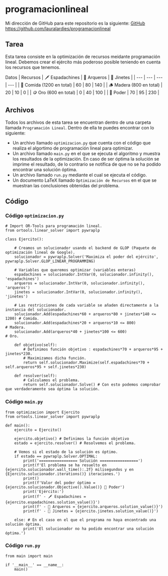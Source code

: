 # programacionlineal

Mi dirección de GitHub para este repositorio es la siguiente: [GitHub](https://github.com/lauralardies/programacionlineal)
https://github.com/lauralardies/programacionlineal

## Tarea
Esta tarea consiste en la optimización de recursos meidante programación lineal. Debemos crear el ejército más poderoso posible teniendo en cuenta los recursos que tenemos.

Datos
| Recursos | 🗡️ Espadachines | 🏹 Arqueros | 🐎 Jinetes |
| --- | --- | --- | --- |
| 🌾 Comida (1200 en total) | 60 | 80 | 140 |
| 🪵 Madera (800 en total) | 20 | 10  | 0 |
| 🪙 Oro (600 en total) | 0 | 40 | 100 |
| 💪 Poder | 70 | 95 | 230 |

## Archivos

Todos los archivos de esta tarea se encuentran dentro de una carpeta llamada `Programación Lineal`. Dentro de ella te puedes encontrar con lo siguiente:

- Un archivo llamado `optimizacion.py` que cuenta con el código que realiza el algortimo de programación lineal para optimizar. 
- Un archivo llamado `main.py` en el que se ejecuta el algoritmo y muestra los resultados de la optimización. En caso de ser óptima la solución se imprime el resultado, de lo contrario se notifica de que no se ha podido encontrar una solución óptima.
- Un archivo llamado `run.py` mediante el cual se ejecuta el código.
- Un documento LaTeX llamado `Optimización de Recursos` en el que se muestran las conclusiones obtenidas del problema.

## Código
### Código `optimizacion.py`
```
# Import OR-Tools para programación lineal.
from ortools.linear_solver import pywraplp

class Ejercito():

    # Creamos un solucionador usando el backend de GLOP (Paquete de optimización lineal de Google).
    solucionador = pywraplp.Solver('Maximiza el poder del ejército', pywraplp.Solver.GLOP_LINEAR_PROGRAMMING)

    # Variables que queremos optimizar (variables enteras)
    espadachines = solucionador.IntVar(0, solucionador.infinity(), 'espadachines')
    arqueros = solucionador.IntVar(0, solucionador.infinity(), 'arqueros')
    jinetes = solucionador.IntVar(0, solucionador.infinity(), 'jinetes')

    # Las restricciones de cada variable se añaden directamente a la instancia del solucionador.
    solucionador.Add(espadachines*60 + arqueros*80 + jinetes*140 <= 1200) # Comida.
    solucionador.Add(espadachines*20 + arqueros*10 <= 800)                # Madera.
    solucionador.Add(arqueros*40 + jinetes*100 <= 600)                    # Oro.

    def objetivo(self):
        # Definimos función objetivo : espadachines*70 + arqueros*95 + jinetes*230.
        # Maximizamos dicha función.
        return self.solucionador.Maximize(self.espadachines*70 + self.arqueros*95 + self.jinetes*230)

    def resolver(self):
        # Calculamos el problema.
        return self.solucionador.Solve() # Con esto podemos comprobar que verdaderamente sea óptima la solución.
```

### Código `main.py`
```
from optimizacion import Ejercito
from ortools.linear_solver import pywraplp

def main():
    ejercito = Ejercito()

    ejercito.objetivo() # Definimos la función objetivo
    estado = ejercito.resolver() # Resolvemos el problema.

    # Vemos si el estado de la solución es óptimo.
    if estado == pywraplp.Solver.OPTIMAL:  
        print('================= Solución =================')  
        print(f'El problema se ha resuelto en {ejercito.solucionador.wall_time():.2f} milisegundos y en {Ejercito.solucionador.iterations()} iteraciones.')  
        print()  
        print(f'Valor del poder óptimo = {ejercito.solucionador.Objective().Value()} 💪 Poder')  
        print('Ejército:')
        print(f' - 🗡️ Espadachines = {ejercito.espadachines.solution_value()}')  
        print(f' - 🏹 Arqueros = {ejercito.arqueros.solution_value()}')  
        print(f' - 🐎 Jinetes = {ejercito.jinetes.solution_value()}')

    else: # En el caso en el que el programa no haya encontrado una solución óptima.
        print('El solucionador no ha podido encontrar una solución óptima.')
```

### Código `run.py`
```
from main import main

if '__main__' == __name__:
    main()
```
